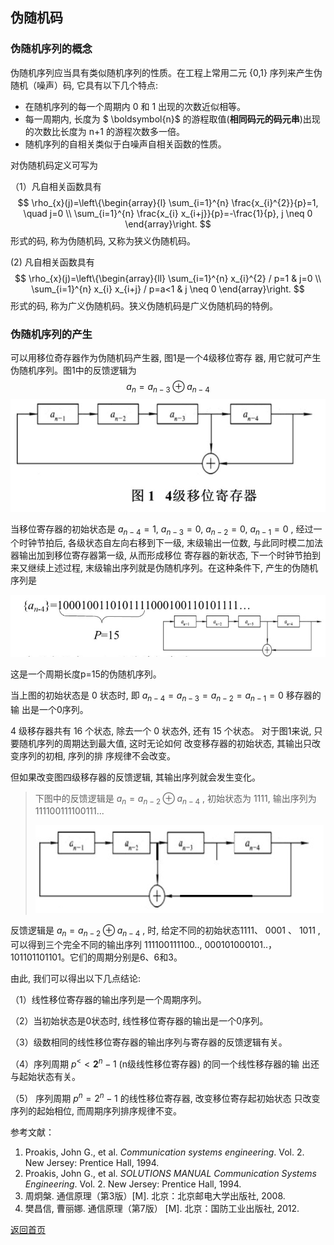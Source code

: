 ## 伪随机码

### 伪随机序列的概念

伪随机序列应当具有类似随机序列的性质。在工程上常用二元  \{0,1\}  序列来产生伪随机（噪声）码, 它具有以下几个特点:

+ 在随机序列的每一个周期内 0 和 1 出现的次数近似相等。
+ 每一周期内, 长度为 $ \boldsymbol{n}$  的游程取值(**相同码元的码元串**)出现的次数比长度为  n+1  的游程次数多一倍。
+ 随机序列的自相关类似于白噪声自相关函数的性质。

对伪随机码定义可写为

（1）凡自相关函数具有
$$
\rho_{x}(j)=\left\{\begin{array}{l}
\sum_{i=1}^{n} \frac{x_{i}^{2}}{p}=1, \quad j=0 \\
\sum_{i=1}^{n} \frac{x_{i} x_{i+j}}{p}=-\frac{1}{p}, j \neq 0
\end{array}\right.
$$
形式的码, 称为伪随机码, 又称为狭义伪随机码。

(2) 凡自相关函数具有
$$
\rho_{x}(j)=\left\{\begin{array}{ll}
\sum_{i=1}^{n} x_{i}^{2} / p=1 & j=0 \\
\sum_{i=1}^{n} x_{i} x_{i+j} / p=a<1 & j \neq 0
\end{array}\right.
$$
形式的码, 称为广义伪随机码。狭义伪随机码是广义伪随机码的特例。

### 伪随机序列的产生

可以用移位奇存器作为伪随机码产生器, 图1是一个4级移位寄存 器, 用它就可产生伪随机序列。图1中的反馈逻辑为
$$
a_{n}=a_{n-3} \oplus a_{n-4}
$$
![](https://raw.githubusercontent.com/timerring/picgo/master/picbed/image-20230211104355012.png)

当移位寄存器的初始状态是  $a_{n-4}=1$, $a_{n-3}=0$, $a_{n-2}=0$, $a_{n-1}=0$ , 经过一 个时钟节拍后, 各级状态自左向右移到下一级, 末级输出一位数, 与此同时模二加法器输出加到移位寄存器第一级, 从而形成移位 寄存器的新状态, 下一个时钟节拍到来又继续上述过程, 末级输出序列就是伪随机序列。在这种条件下, 产生的伪随机序列是

![](https://raw.githubusercontent.com/timerring/picgo/master/picbed/image-20230224134931194.png)

这是一个周期长度p=15的伪随机序列。

当上图的初始状态是 0 状态时, 即  $a_{n-4}=a_{n-3}=a_{n-2}=a_{n-1}=0$  移存器的输 出是一个0序列。

4 级移存器共有 16 个状态, 除去一个 0 状态外, 还有 15 个状态。 对于图1来说, 只要随机序列的周期达到最大值, 这时无论如何 改变移存器的初始状态, 其输出只改变序列的初相, 序列的排 序规律不会改变。

但如果改变图四级移存器的反馈逻辑, 其输出序列就会发生变化。



> 下图中的反馈逻辑是  $a_{n}=a_{n-2} \oplus a_{n-4}$ , 初始状态为 1111, 输出序列为111100111100111...
>
> ![](https://raw.githubusercontent.com/timerring/picgo/master/picbed/image-20230224135038720.png)





反馈逻辑是  $a_{n}=a_{n-2} \oplus a_{n-4}$ , 时, 给定不同的初始状态1111、  0001 、 1011 , 可以得到三个完全不同的输出序列 111100111100..,  000101000101..，101101101101。它们的周期分别是6、6和3。

由此, 我们可以得出以下几点结论:

（1）线性移位寄存器的输出序列是一个周期序列。

（2）当初始状态是0状态时, 线性移位寄存器的输出是一个0序列。

（3）级数相同的线性移位寄存器的输出序列与寄存器的反馈逻辑有关。

（4）序列周期  $p^{<}<\mathbf{2}^{n}-1$  (n级线性移位寄存器) 的同一个线性移存器的输 出还与起始状态有关。

（5） 序列周期  $p^{n}=2^{n}-1$  的线性移位寄存器, 改变移位寄存起初始状态 只改变序列的起始相位, 而周期序列排序规律不变。





参考文献：

1. Proakis, John G., et al. *Communication systems engineering*. Vol. 2. New Jersey: Prentice Hall, 1994.
2. Proakis, John G., et al. *SOLUTIONS MANUAL Communication Systems Engineering*. Vol. 2. New Jersey: Prentice Hall, 1994.
3. 周炯槃. 通信原理（第3版）[M\]. 北京：北京邮电大学出版社, 2008.
4. 樊昌信, 曹丽娜. 通信原理（第7版） [M\]. 北京：国防工业出版社, 2012.



[返回首页](https://github.com/timerring/information-theory)